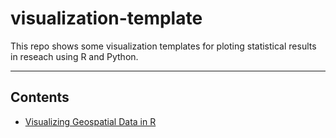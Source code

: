 # visualization-template
This repo shows some visualization templates for ploting statistical results in reseach using R and Python. 

***

## Contents 
* [Visualizing Geospatial Data in R](https://github.com/JWang233/visualization-template/blob/master/Visualizing%20Geospatial%20Data.ipynb)